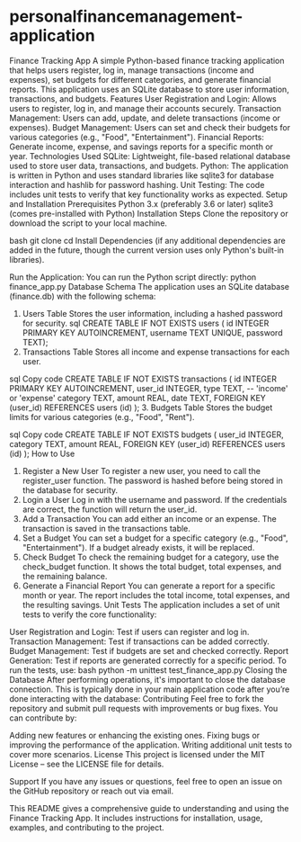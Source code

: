 # personalfinancemanagement-application
Finance Tracking App
A simple Python-based finance tracking application that helps users register, log in, manage transactions (income and expenses), set budgets for different categories, and generate financial reports. This application uses an SQLite database to store user information, transactions, and budgets.
Features
User Registration and Login: Allows users to register, log in, and manage their accounts securely.
Transaction Management: Users can add, update, and delete transactions (income or expenses).
Budget Management: Users can set and check their budgets for various categories (e.g., "Food", "Entertainment").
Financial Reports: Generate income, expense, and savings reports for a specific month or year.
Technologies Used
SQLite: Lightweight, file-based relational database used to store user data, transactions, and budgets.
Python: The application is written in Python and uses standard libraries like sqlite3 for database interaction and hashlib for password hashing.
Unit Testing: The code includes unit tests to verify that key functionality works as expected.
Setup and Installation
Prerequisites
Python 3.x (preferably 3.6 or later)
sqlite3 (comes pre-installed with Python)
Installation Steps
Clone the repository or download the script to your local machine.

bash
git clone <repo-url>
cd <repo-directory>
Install Dependencies (if any additional dependencies are added in the future, though the current version uses only Python's built-in libraries).

Run the Application: You can run the Python script directly:
python finance_app.py
Database Schema
The application uses an SQLite database (finance.db) with the following schema:
1. Users Table
Stores the user information, including a hashed password for security.
sql
CREATE TABLE IF NOT EXISTS users (
    id INTEGER PRIMARY KEY AUTOINCREMENT,
    username TEXT UNIQUE,
    password TEXT);
2. Transactions Table
Stores all income and expense transactions for each user.

sql
Copy code
CREATE TABLE IF NOT EXISTS transactions (
    id INTEGER PRIMARY KEY AUTOINCREMENT,
    user_id INTEGER,
    type TEXT,  -- 'income' or 'expense'
    category TEXT,
    amount REAL,
    date TEXT,
    FOREIGN KEY (user_id) REFERENCES users (id)
);
3. Budgets Table
Stores the budget limits for various categories (e.g., "Food", "Rent").

sql
Copy code
CREATE TABLE IF NOT EXISTS budgets (
    user_id INTEGER,
    category TEXT,
    amount REAL,
    FOREIGN KEY (user_id) REFERENCES users (id)
);
How to Use
1. Register a New User
To register a new user, you need to call the register_user function. The password is hashed before being stored in the database for security.
2. Login a User
Log in with the username and password. If the credentials are correct, the function will return the user_id.
3. Add a Transaction
You can add either an income or an expense. The transaction is saved in the transactions table.
4. Set a Budget
You can set a budget for a specific category (e.g., "Food", "Entertainment"). If a budget already exists, it will be replaced.
5. Check Budget
To check the remaining budget for a category, use the check_budget function. It shows the total budget, total expenses, and the remaining balance.
6. Generate a Financial Report
You can generate a report for a specific month or year. The report includes the total income, total expenses, and the resulting savings.
Unit Tests
The application includes a set of unit tests to verify the core functionality:

User Registration and Login: Test if users can register and log in.
Transaction Management: Test if transactions can be added correctly.
Budget Management: Test if budgets are set and checked correctly.
Report Generation: Test if reports are generated correctly for a specific period.
To run the tests, use:
bash
python -m unittest test_finance_app.py
Closing the Database
After performing operations, it's important to close the database connection. This is typically done in your main application code after you’re done interacting with the database:
Contributing
Feel free to fork the repository and submit pull requests with improvements or bug fixes. You can contribute by:

Adding new features or enhancing the existing ones.
Fixing bugs or improving the performance of the application.
Writing additional unit tests to cover more scenarios.
License
This project is licensed under the MIT License – see the LICENSE file for details.

Support
If you have any issues or questions, feel free to open an issue on the GitHub repository or reach out via email.

This README gives a comprehensive guide to understanding and using the Finance Tracking App. It includes instructions for installation, usage, examples, and contributing to the project.




